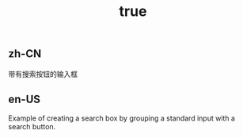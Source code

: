 ﻿---
order: 4
title:
  zh-CN: 搜索框
  en-US: Search box
---

## zh-CN
带有搜索按钮的输入框


## en-US
Example of creating a search box by grouping a standard input with a search button.
